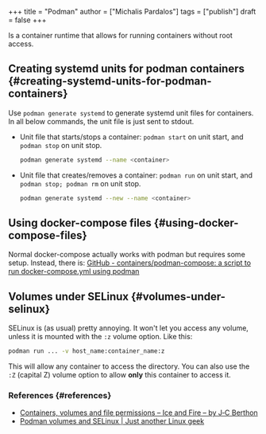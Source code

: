 +++
title = "Podman"
author = ["Michalis Pardalos"]
tags = ["publish"]
draft = false
+++

Is a container runtime that allows for running containers without root access.


## Creating systemd units for podman containers {#creating-systemd-units-for-podman-containers}

Use `podman generate systemd` to generate systemd unit files for containers. In all below commands, the unit file is just sent to stdout.

-   Unit file that starts/stops a container: `podman start` on unit start, and `podman stop` on unit stop.
    ```sh
    podman generate systemd --name <container>
    ```
-   Unit file that creates/removes a container: `podman run` on unit start, and `podman stop; podman rm` on unit stop.
    ```sh
    podman generate systemd --new --name <container>
    ```


## Using docker-compose files {#using-docker-compose-files}

Normal docker-compose actually works with podman but requires some setup. Instead, there is:
[GitHub - containers/podman-compose: a script to run docker-compose.yml using podman](https://github.com/containers/podman-compose)


## Volumes under SELinux {#volumes-under-selinux}

SELinux is (as usual) pretty annoying. It won't let you access any volume, unless it is mounted with the `:z` volume option. Like this:

```sh
podman run ... -v host_name:container_name:z
```

This will allow any container to access the directory. You can also use the `:Z` (capital Z) volume option to allow **only** this container to access it.


### References {#references}

-   [Containers, volumes and file permissions – Ice and Fire – by J‑C Berthon](https://www.berthon.eu/2018/containers-volumes-and-file-permissions/)
-   [Podman volumes and SELinux | Just another Linux geek](https://blog.christophersmart.com/2021/01/31/podman-volumes-and-selinux/)
